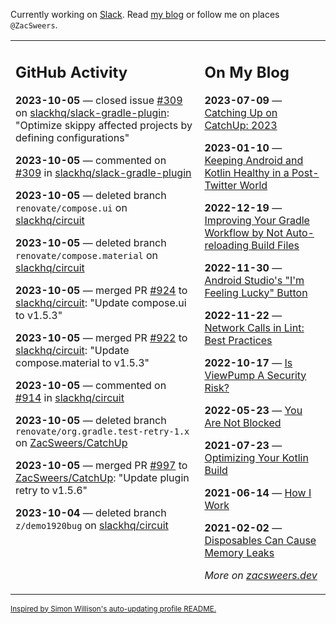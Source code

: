 Currently working on [Slack](https://slack.com/). Read [my blog](https://zacsweers.dev/) or follow me on places `@ZacSweers`.

<table><tr><td valign="top" width="60%">

## GitHub Activity
<!-- githubActivity starts -->
**2023-10-05** — closed issue [#309](https://github.com/slackhq/slack-gradle-plugin/issues/309) on [slackhq/slack-gradle-plugin](https://github.com/slackhq/slack-gradle-plugin): "Optimize skippy affected projects by defining configurations"

**2023-10-05** — commented on [#309](https://github.com/slackhq/slack-gradle-plugin/issues/309#issuecomment-1749532353) in [slackhq/slack-gradle-plugin](https://github.com/slackhq/slack-gradle-plugin)

**2023-10-05** — deleted branch `renovate/compose.ui` on [slackhq/circuit](https://github.com/slackhq/circuit)

**2023-10-05** — deleted branch `renovate/compose.material` on [slackhq/circuit](https://github.com/slackhq/circuit)

**2023-10-05** — merged PR [#924](https://github.com/slackhq/circuit/pull/924) to [slackhq/circuit](https://github.com/slackhq/circuit): "Update compose.ui to v1.5.3"

**2023-10-05** — merged PR [#922](https://github.com/slackhq/circuit/pull/922) to [slackhq/circuit](https://github.com/slackhq/circuit): "Update compose.material to v1.5.3"

**2023-10-05** — commented on [#914](https://github.com/slackhq/circuit/issues/914#issuecomment-1749495703) in [slackhq/circuit](https://github.com/slackhq/circuit)

**2023-10-05** — deleted branch `renovate/org.gradle.test-retry-1.x` on [ZacSweers/CatchUp](https://github.com/ZacSweers/CatchUp)

**2023-10-05** — merged PR [#997](https://github.com/ZacSweers/CatchUp/pull/997) to [ZacSweers/CatchUp](https://github.com/ZacSweers/CatchUp): "Update plugin retry to v1.5.6"

**2023-10-04** — deleted branch `z/demo1920bug` on [slackhq/circuit](https://github.com/slackhq/circuit)
<!-- githubActivity ends -->
</td><td valign="top" width="40%">

## On My Blog
<!-- blog starts -->
**2023-07-09** — [Catching Up on CatchUp: 2023](https://www.zacsweers.dev/catching-up-on-catchup-2023/)

**2023-01-10** — [Keeping Android and Kotlin Healthy in a Post-Twitter World](https://www.zacsweers.dev/keeping-android-healthy/)

**2022-12-19** — [Improving Your Gradle Workflow by Not Auto-reloading Build Files](https://www.zacsweers.dev/improving-your-workflow-by-not-auto-reloading-build-files/)

**2022-11-30** — [Android Studio's "I'm Feeling Lucky" Button](https://www.zacsweers.dev/android-studios-im-feeling-lucky-button/)

**2022-11-22** — [Network Calls in Lint: Best Practices](https://www.zacsweers.dev/network-calls-in-lint-best-practices/)

**2022-10-17** — [Is ViewPump A Security Risk?](https://www.zacsweers.dev/is-viewpump-a-security-risk/)

**2022-05-23** — [You Are Not Blocked](https://www.zacsweers.dev/you-are-not-blocked/)

**2021-07-23** — [Optimizing Your Kotlin Build](https://www.zacsweers.dev/optimizing-your-kotlin-build/)

**2021-06-14** — [How I Work](https://www.zacsweers.dev/how-i-work/)

**2021-02-02** — [Disposables Can Cause Memory Leaks](https://www.zacsweers.dev/disposables-can-cause-memory-leaks/)
<!-- blog ends -->
_More on [zacsweers.dev](https://zacsweers.dev/)_
</td></tr></table>

<sub><a href="https://simonwillison.net/2020/Jul/10/self-updating-profile-readme/">Inspired by Simon Willison's auto-updating profile README.</a></sub>